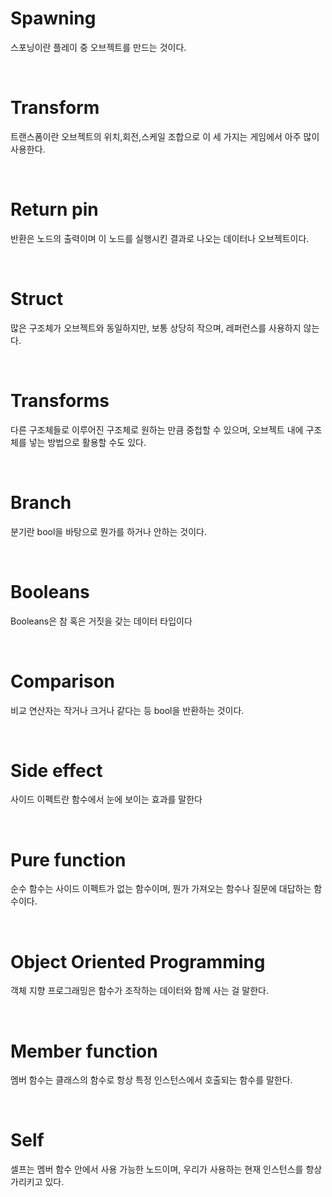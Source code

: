# Spawning

스포닝이란 플레이 중 오브젝트를 만드는 것이다.

<br>

# Transform

트랜스폼이란 오브젝트의 위치,회전,스케일 조합으로 이 세 가지는
게임에서 아주 많이 사용한다.

<br>

# Return pin

반환은 노드의 출력이며 이 노드를 실행시킨 결과로 나오는 
데이터나 오브젝트이다.

<br>

# Struct

많은 구조체가 오브젝트와 동일하지만, 보통 상당히 작으며, 레퍼런스를 사용하지 않는다.

<br>

# Transforms

다른 구조체들로 이루어진 구조체로 원하는 만큼 중첩할 수 있으며, 오브젝트 내에 구조체를 넣는 방법으로 
활용할 수도 있다.

<br>

# Branch

분기란 bool을 바탕으로 뭔가를 하거나 안하는 것이다.

<br>

# Booleans

Booleans은 참 혹은 거짓을 갖는 데이터 타입이다

<br>

# Comparison

비교 연산자는 작거나 크거나 같다는 등 bool을 반환하는 것이다.

<br>

# Side effect

사이드 이펙트란 함수에서 눈에 보이는 효과를 말한다

<br>

# Pure function

순수 함수는 사이드 이펙트가 없는 함수이며, 뭔가 가져오는 함수나 질문에 대답하는 함수이다.

<br>

# Object Oriented Programming

객체 지향 프로그래밍은 함수가 조작하는 데이터와 함께 사는 걸 말한다.

<br>

# Member function

멤버 함수는 클래스의 함수로 항상 특정 인스턴스에서 호출되는 함수를 말한다.

<br>

# Self

셀프는 멤버 함수 안에서 사용 가능한 노드이며, 우리가 사용하는 현재 인스턴스를 항상 가리키고 있다.
